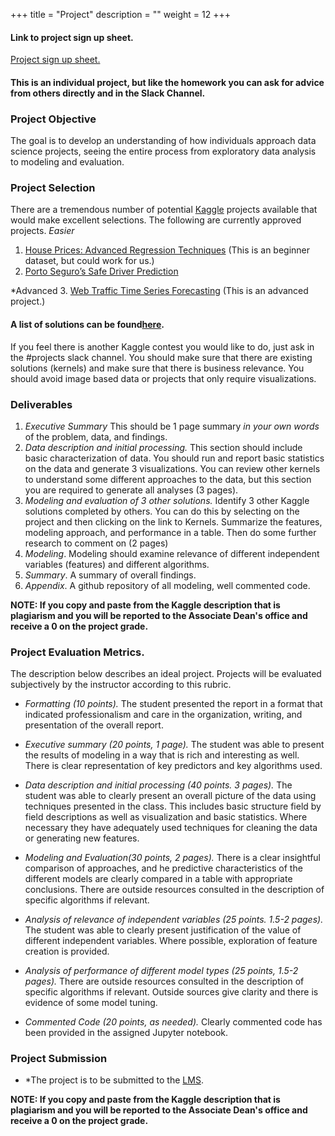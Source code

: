 +++
title = "Project"
description = ""
weight = 12
+++

#### Link to project sign up sheet.
[Project sign up sheet.](https://docs.google.com/spreadsheets/d/1xdgqaYf3HIN5tq8u9EjC9HfP7ifBBIDtz85fj7ZaYS0/edit#gid=0)

#### This is an individual project, but like the homework you can ask for advice from others directly and in the Slack Channel.


###  Project Objective
The goal is to develop an understanding of how individuals approach data science projects, seeing the entire process from exploratory data analysis to modeling and  evaluation.

### Project Selection
There are a tremendous number of potential [Kaggle](https://www.kaggle.com) projects available that would make excellent selections. The following are currently approved projects.
*Easier*
1. [House Prices: Advanced Regression Techniques](https://www.kaggle.com/c/house-prices-advanced-regression-techniques) (This is an beginner dataset, but could work for us.)
2. [Porto Seguro’s Safe Driver Prediction](https://www.kaggle.com/c/porto-seguro-safe-driver-prediction)

*Advanced
3. [Web Traffic Time Series Forecasting](https://www.kaggle.com/c/web-traffic-time-series-forecasting/) (This is an advanced project.)

#### A list of solutions can be found[here](https://docs.google.com/spreadsheets/d/1DQddDfxnpAsbr_EU5GE4iLAoNQzC2BkzH4eiAtVNZg4/edit?usp=sharing).


If you feel there is another Kaggle contest you would like to do, just ask in the #projects slack channel. You should make sure that there are existing solutions (kernels) and make sure that there is business relevance. You should avoid image based data or projects that only require visualizations.

### Deliverables

1. *Executive Summary* This should be 1 page summary *in your own words* of the problem, data, and findings.
2. *Data description and initial processing.* This section should include basic characterization of data.  You should run and report basic statistics on the data and generate 3 visualizations. You can review other kernels to understand some different approaches to the data, but this section you are required to generate all analyses (3 pages).
3. *Modeling and evaluation of 3 other solutions.* Identify 3 other Kaggle solutions completed by others. You can do this by selecting on the project and then clicking on the link to Kernels. Summarize the features, modeling approach, and performance in a table. Then do some further research to comment on (2 pages)
4. *Modeling*.  Modeling should examine relevance of different independent variables (features) and different algorithms.
5. *Summary*. A summary of overall findings.
6. *Appendix*. A github repository of all modeling, well commented code.


**NOTE: If you copy and paste from the Kaggle description that is plagiarism and you will be reported to the Associate Dean's office and receive a 0 on the project grade.**

### Project Evaluation Metrics.
The description below describes an ideal project.  Projects will be evaluated subjectively by the instructor according to this rubric.

- *Formatting (10 points).* The student presented the report in a format that indicated professionalism and care in the organization, writing, and presentation of the overall report.

- *Executive summary (20 points, 1 page).* The student was able to present the results of modeling in a way that is rich and interesting as well. There is clear representation of key predictors and key algorithms used.

- *Data description and initial processing (40 points. 3 pages).* The student was able to clearly present an overall picture of the data using techniques presented in the class.  This includes basic structure field by field descriptions as well as visualization and basic statistics. Where necessary they have adequately used techniques for cleaning the data or generating new features.

- *Modeling and Evaluation(30 points, 2 pages).* There is a clear insightful comparison of approaches, and he predictive characteristics of the different models are clearly compared in a table with appropriate conclusions. There are outside resources consulted in the description of specific algorithms if relevant.

- *Analysis of relevance of independent variables (25 points. 1.5-2 pages).* The student was able to clearly present justification of the value of different independent variables. Where possible, exploration of feature creation is provided.

- *Analysis of performance of different model types (25 points, 1.5-2 pages).* There are outside resources consulted in the description of specific algorithms if relevant.  Outside sources give clarity and there is evidence of some model tuning.

- *Commented Code (20 points, as needed).* Clearly commented code has been provided in the assigned Jupyter notebook.


### Project Submission

- *The project is to be submitted to the [LMS](https://lms.rpi.edu).

**NOTE: If you copy and paste from the Kaggle description that is plagiarism and you will be reported to the Associate Dean's office and receive a 0 on the project grade.**
